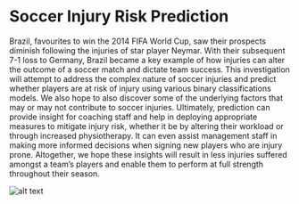 # Soccer Injury Risk Prediction

Brazil, favourites to win the 2014 FIFA World Cup, saw their prospects diminish following the injuries of star player Neymar. With their subsequent 7-1 loss to Germany, Brazil became a key example of how injuries can alter the outcome of a soccer match and dictate team success. This investigation will attempt to address the complex nature of soccer injuries and predict whether players are at risk of injury using various binary classifications models. We also hope to also discover some of the underlying factors that may or may not contribute to soccer injuries. Ultimately, prediction can provide insight for coaching staff and help in deploying appropriate measures to mitigate injury risk, whether it be by altering their workload or through increased physiotherapy. It can even assist management staff in making more informed decisions when signing new players who are injury prone. Altogether, we hope these insights will result in less injuries suffered amongst a team’s players and enable them to perform at full strength throughout their season. 


![alt text](https://www.denverpost.com/wp-content/uploads/2018/07/c4889a81c7884e7f9296abe22b6c7d83.jpg?w=640)

